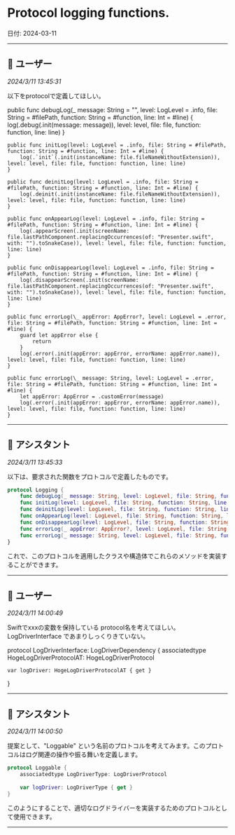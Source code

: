 # Protocol logging functions.

日付: 2024-03-11

---

## 👤 ユーザー
*2024/3/11 13:45:31*

以下をprotocolで定義してほしい。

public func debugLog(\_ message: String = "", level: LogLevel = .info, file: String = #filePath, function: String = #function, line: Int = #line) {
        log(.debug(.init(message: message)), level: level, file: file, function: function, line: line)
    }

    public func initLog(level: LogLevel = .info, file: String = #filePath, function: String = #function, line: Int = #line) {
        log(.`init`(.init(instanceName: file.fileNameWithoutExtension)), level: level, file: file, function: function, line: line)
    }

    public func deinitLog(level: LogLevel = .info, file: String = #filePath, function: String = #function, line: Int = #line) {
        log(.deinit(.init(instanceName: file.fileNameWithoutExtension)), level: level, file: file, function: function, line: line)
    }

    public func onAppearLog(level: LogLevel = .info, file: String = #filePath, function: String = #function, line: Int = #line) {
        log(.appearScreen(.init(screenName: file.lastPathComponent.replacingOccurrences(of: "Presenter.swift", with: "").toSnakeCase)), level: level, file: file, function: function, line: line)
    }

    public func onDisappearLog(level: LogLevel = .info, file: String = #filePath, function: String = #function, line: Int = #line) {
        log(.disappearScreen(.init(screenName: file.lastPathComponent.replacingOccurrences(of: "Presenter.swift", with: "").toSnakeCase)), level: level, file: file, function: function, line: line)
    }

    public func errorLog(\_ appError: AppError?, level: LogLevel = .error, file: String = #filePath, function: String = #function, line: Int = #line) {
        guard let appError else {
            return
        }
        log(.error(.init(appError: appError, errorName: appError.name)), level: level, file: file, function: function, line: line)
    }

    public func errorLog(\_ message: String, level: LogLevel = .error, file: String = #filePath, function: String = #function, line: Int = #line) {
        let appError: AppError = .customError(message)
        log(.error(.init(appError: appError, errorName: appError.name)), level: level, file: file, function: function, line: line)
    }

---

## 🤖 アシスタント
*2024/3/11 13:45:33*

以下は、要求された関数をプロトコルで定義したものです。

```swift
protocol Logging {
    func debugLog(_ message: String, level: LogLevel, file: String, function: String, line: Int)
    func initLog(level: LogLevel, file: String, function: String, line: Int)
    func deinitLog(level: LogLevel, file: String, function: String, line: Int)
    func onAppearLog(level: LogLevel, file: String, function: String, line: Int)
    func onDisappearLog(level: LogLevel, file: String, function: String, line: Int)
    func errorLog(_ appError: AppError?, level: LogLevel, file: String, function: String, line: Int)
    func errorLog(_ message: String, level: LogLevel, file: String, function: String, line: Int)
}
```

これで、このプロトコルを適用したクラスや構造体でこれらのメソッドを実装することができます。

---

## 👤 ユーザー
*2024/3/11 14:00:49*

Swiftでxxxの変数を保持している protocol名を考えてほしい。LogDriverInterface であまりしっくりきていない。

protocol LogDriverInterface: LogDriverDependency {
    associatedtype HogeLogDriverProtocolAT: HogeLogDriverProtocol

    var logDriver: HogeLogDriverProtocolAT { get }
}

---

## 🤖 アシスタント
*2024/3/11 14:00:50*

提案として、"Loggable" という名前のプロトコルを考えてみます。このプロトコルはログ関連の操作や振る舞いを定義します。

```swift
protocol Loggable {
    associatedtype LogDriverType: LogDriverProtocol
    
    var logDriver: LogDriverType { get }
}
```

このようにすることで、適切なログドライバーを実装するためのプロトコルとして使用できます。

---
